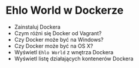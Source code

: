 # Ehlo World w Dockerze
- Zainstaluj Dockera
- Czym różni się Docker od Vagrant?
- Czy Docker może być na Windows?
- Czy Docker może być na OS X?
- Wyświetl `Ehlo World` z wnętrza Dockera
- Wyświetl listę działających kontenerów Dockera
